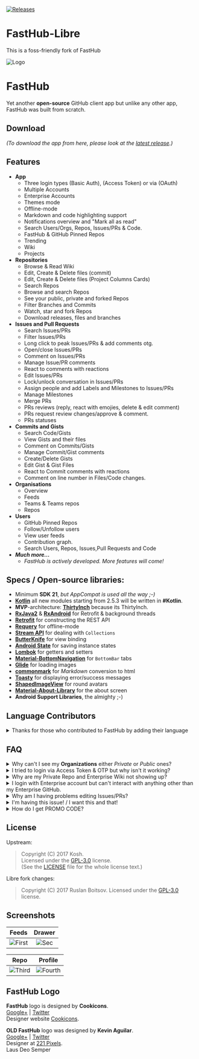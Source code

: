 [![Releases](https://img.shields.io/github/release/thermatk/FastHub-Libre.svg)](https://github.com/thermatk/FastHub-Libre/releases/latest)

# FastHub-Libre

This is a foss-friendly fork of FastHub

![Logo](/.github/assets/feature_graphic.png?raw=true "Logo")

# FastHub

Yet another **open-source** GitHub client app but unlike any other app, FastHub was built from scratch.

## Download

_(To download the app from here, please look at the [latest release](https://github.com/thermatk/FastHub-Libre/releases/latest).)_

## Features  
- **App**
  - Three login types (Basic Auth), (Access Token) or via (OAuth)
  - Multiple Accounts
  - Enterprise Accounts
  - Themes mode
  - Offline-mode
  - Markdown and code highlighting support
  - Notifications overview and "Mark all as read"
  - Search Users/Orgs, Repos, Issues/PRs & Code.
  - FastHub & GitHub Pinned Repos
  - Trending
  - Wiki
  - Projects
- **Repositories**
  - Browse & Read Wiki
  - Edit, Create & Delete files (commit)
  - Edit, Create & Delete files (Project Columns Cards)
  - Search Repos
  - Browse and search Repos
  - See your public, private and forked Repos
  - Filter Branches and Commits
  - Watch, star and fork Repos
  - Download releases, files and branches
- **Issues and Pull Requests**
  - Search Issues/PRs
  - Filter Issues/PRs
  - Long click to peak Issues/PRs & add comments otg.
  - Open/close Issues/PRs
  - Comment on Issues/PRs
  - Manage Issue/PR comments
  - React to comments with reactions
  - Edit Issues/PRs
  - Lock/unlock conversation in Issues/PRs
  - Assign people and add Labels and Milestones to Issues/PRs
  - Manage Milestones
  - Merge PRs
  - PRs reviews (reply, react with emojies, delete & edit comment)
  - PRs request review changes/approve & comment.
  - PRs statuses
- **Commits and Gists**
  - Search Code/Gists
  - View Gists and their files
  - Comment on Commits/Gists
  - Manage Commit/Gist comments
  - Create/Delete Gists
  - Edit Gist & Gist Files
  - React to Commit comments with reactions
  - Comment on line number in Files/Code changes.
- **Organisations**
    - Overview
    - Feeds
    - Teams & Teams repos
    - Repos
- **Users**
  - GitHub Pinned Repos 
  - Follow/Unfollow users
  - View user feeds
  - Contribution graph.
  - Search Users, Repos, Issues,Pull Requests and Code
- _**Much more...**_
  - _FastHub is actively developed. More features will come!_

## Specs / Open-source libraries:

- Minimum **SDK 21**, _but AppCompat is used all the way ;-)_
- [**Kotlin**](https://github.com/JetBrains/kotlin) all new modules starting from 2.5.3 will be written in **#Kotlin**.
- **MVP**-architecture: [**ThirtyInch**](https://github.com/grandcentrix/ThirtyInch) because its ThirtyInch.
- [**RxJava2**](https://github.com/ReactiveX/RxJava) & [**RxAndroid**](https://github.com/ReactiveX/RxAndroid) for Retrofit & background threads
- [**Retrofit**](https://github.com/square/retrofit) for constructing the REST API
- [**Requery**](https://github.com/requery/requery/) for offline-mode
- [**Stream API**](https://github.com/aNNiMON/Lightweight-Stream-API) for dealing with `Collections`
- [**ButterKnife**](https://github.com/JakeWharton/butterknife) for view binding
- [**Android State**](https://github.com/evernote/android-state) for saving instance states
- [**Lombok**](https://projectlombok.github.io) for getters and setters
- [**Material-BottomNavigation**](https://github.com/sephiroth74/Material-BottomNavigation) for `BottomBar` tabs
- [**Glide**](https://github.com/bumptech/glide) for loading images
- [**commonmark**](https://github.com/atlassian/commonmark-java) for _Markdown_ conversion to html
- [**Toasty**](https://github.com/GrenderG/Toasty) for displaying error/success messages
- [**ShapedImageView**](https://github.com/gavinliu/ShapedImageView) for round avatars
- [**Material-About-Library**](https://github.com/daniel-stoneuk/material-about-library) for the about screen
- **Android Support Libraries**, the almighty ;-)

## Language Contributors

<details>
  <summary>Thanks for those who contributed to FastHub by adding their language</summary>
      
  <p>- Chinese (Simplified) <a href="https://github.com/devifish">@Devifish</a></p>
  <p>- Chinese (Traditional) <a href="https://github.com/maple3142">@maple3142</a></p>
  <p>- German <a href="https://github.com/failex234">@failex234</a></p>
  <p>- Indonesian <a href="https://github.com/dikiaap">@dikiaap</a></p>
  <p>- Italian <a href="https://github.com/Raffaele74">@Raffaele74</a></p>
  <p>- Japanese <a href="https://github.com/Rintan">@Rintan</a></p>
  <p>- Lithuanian <a href="https://github.com/mistermantas">@mistermantas</a></p>
  <p>- Russian <a href="https://github.com/dedepete">@dedepete</a></p>
  <p>- Turkish <a href="https://github.com/kutsan">@kutsan</a></p>
  <p>- Portuguese <a href="https://github.com/caiorrs">@caiorrs</a></p>
  <p>- Czech <a href="https://github.com/hejsekvojtech">@hejsekvojtech</a></p>
  <p>- Spanish <a href="https://github.com/alete89">@alete89</a></p>
  <p>- French <a href="https://github.com/ptt-homme">@ptt-homme</a></p>
  <p>- Korean <a href="https://github.com/Astro36">@Astro36</a> <a href="https://github.com/cozyplanes">@cozyplanes</a></p> 
</details>

## FAQ

<details>
  <summary>Why can't I see my <b>Organizations</b> either <i>Private</i> or <i>Public</i> ones?</summary>
  <p>Open up https://github.com/settings/applications and look for FastHub, open it then scroll to Organization access and click on Grant Button,
  alternatively login via <b>Access Token</b> which will ease this setup.</p>
</details>

<details>
  <summary>I tried to login via Access Token & OTP but why isn't it working?</summary>
  <p>You can't login via Access Token & OTP all together due to the lifetime of the OTP code, you'll be required to login in every few seconds.</p>
</details>

<details>
  <summary>Why are my Private Repo and Enterprise Wiki not showing up?</summary>
  <p>It's due to FastHub scraping GitHub Wiki page & Private Repos require session token that FastHub doesn't have.</p>
</details>

<details>
  <summary>I login with Enterprise account but can't interact with anything other than my Enterprise GitHub.</summary>
  <p>Well, logically, you can't access anything else other than your Enterprise, but FastHub made that possible but can't do much about it, in most cases since your login credential doesn't exists in GitHub server. But in <b>few</b> cases your GitHub account Oauth token will do the trick.</p>
</details>

<details>
  <summary>Why am I having problems editing Issues/PRs?</summary>
  <p>If you are unable to edit an issue in a public organization, please contact your Organization Admin to grant access to FastHub. Alternatively you can login using an Access Token with the correct permissions granted.</p>
</details>

<details>
  <summary>I'm having this issue! / I want this and that!</summary>
  <p>Head to https://github.com/k0shk0sh/FastHub/issues/new and create new issue for bugs or feature requests. I really encourage you to search before opening a ticket. Any duplicate request will result in it being closed immediately.</p>
</details>

<details>
  <summary>How do I get PROMO CODE?</summary>
  <p>Please refer to the in-app FAQ for details.</p>
</details>


## License

Upstream:
> Copyright (C) 2017 Kosh.  
> Licensed under the [GPL-3.0](https://www.gnu.org/licenses/gpl.html) license.  
> (See the [LICENSE](https://github.com/k0shk0sh/FastHub/blob/master/LICENSE) file for the whole license text.)

Libre fork changes:
> Copyright (C) 2017 Ruslan Boitsov.
> Licensed under the [GPL-3.0](https://www.gnu.org/licenses/gpl.html) license.

## Screenshots

| Feeds | Drawer |
|:-:|:-:|
| ![First](/.github/assets/first.png?raw=true) | ![Sec](/.github/assets/sec.png?raw=true) |

| Repo | Profile |
|:-:|:-:|
| ![Third](/.github/assets/third.png?raw=true) | ![Fourth](/.github/assets/fourth.png?raw=true) |

## FastHub Logo

**FastHub** logo is designed by **Cookicons**.  
[Google+](https://plus.google.com/+CookiconsDesign) | [Twitter](https://twitter.com/mcookie)  
Designer website [Cookicons](https://cookicons.co/).  

**OLD FastHub** logo was designed by **Kevin Aguilar**.  
[Google+](https://plus.google.com/+KevinAguilarC) | [Twitter](https://twitter.com/kevttob)  
Designer at [221 Pixels](https://www.221pixels.com/).  
Laus Deo Semper
